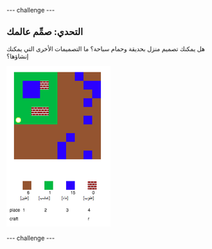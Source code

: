 \--- challenge \---

## التحدي: صمِّم عالمك

هل يمكنك تصميم منزل بحديقة وحمام سباحة؟ ما التصميمات الأخرى التي يمكنك إنشاؤها؟

![لقطة الشاشة](images/craft-build-example.png)

\--- challenge \---